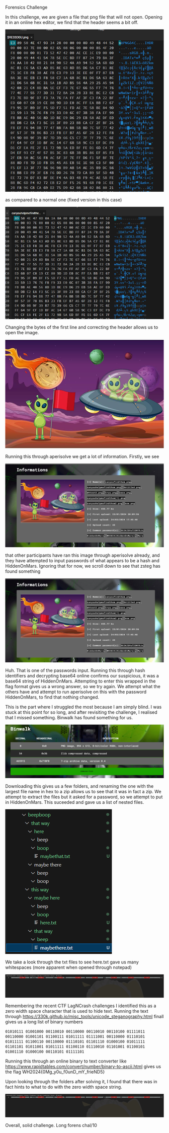 Forensics Challenge

In this challenge, we are given a file that png file that will not open. Opening it in an online hex editor, we find that the header seems a bit off.

![nice try](image.png)

as compared to a normal one (fixed version in this case)

![nice try](image2.png)

Changing the bytes of the first line and correcting the header allows us to open the image.

![nice try](fixedcanyouhelpmefindthem.png)

Running this through aperisolve we get a lot of information. Firstly, we see

![nice try](image4.png)

that other participants have ran this image through aperisolve already, and they have attempted to input passwords of what appears to be a hash and HiddenOnMars.
Ignoring that for now, we scroll down to see that zsteg has found something

![nice try](image4.png)

Huh. That is one of the passwords input. Running this through hash identifiers and decrypting base64 online confirms our suspicious, it was a base64 string of HiddenOnMars. Attempting to enter this wrapped in the flag format gives us a wrong answer, so we try again. We attempt what the others have and attempt to run aperisolve on this with the password HiddenOnMars, to find that nothing changed.

This is the part where I struggled the most because I am simply blind. I was stuck at this point for so long, and after revisiting the challenge, I realised that I missed something. Binwalk has found something for us.

![nice try](image3.png)

Downloading this gives us a few folders, and renaming the one with the largest file name in hex to a zip allows us to see that it was in fact a zip.
We attempt to extract the files but it asked for a password, so we attempt to put in HiddenOnMars. This suceeded and gave us a list of nested files.

![nice try](image7.png)

We take a look through the txt files to see here.txt gave us many whitespaces (more apparent when opened through notepad)

![nice try](image5.png)

Remembering the recent CTF LagNCrash challenges I identified this as a zero width space character that is used to hide text. Running the text through https://330k.github.io/misc_tools/unicode_steganography.html finall gives us a long list of binary numbers

```
01010111 01001000 00110010 00110000 00110010 00110100 01111011 00110000 01001101 01100111 01011111 01111001 00110000 01110101 01011111 01100110 00110000 01110101 01101110 01000100 01011111 01101101 01011001 01011111 01100110 01110010 01101001 01100101 01001110 01000100 00110101 01111101
```

Running this through an online binary to text converter like https://www.rapidtables.com/convert/number/binary-to-ascii.html gives us the flag WH2024{0Mg_y0u_f0unD_mY_frieND5}

Upon looking through the folders after solving it, I found that there was in fact hints to what to do with the zero width space string.

![nice try](image5.png)

Overall, solid challenge. Long forens chal/10